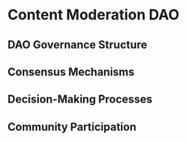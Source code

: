 # Content Moderation DAO

## DAO Governance Structure

## Consensus Mechanisms

## Decision-Making Processes

## Community Participation
